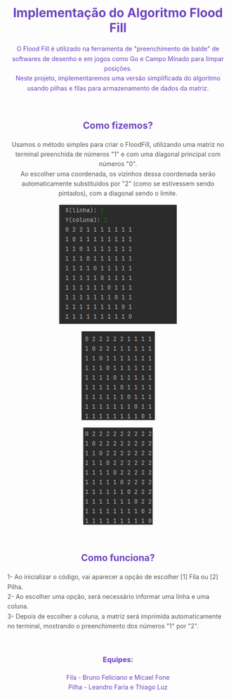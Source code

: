 <h1 align="center" style="color: #6f42c1; margin-bottom: 20px;">    Implementação do Algoritmo Flood Fill</h1>

<p align="center" style="color: #6f42c1; line-height: 1.6;">O Flood Fill é utilizado na ferramenta de &quot;preenchimento de balde&quot; de softwares de desenho e em jogos como Go e Campo Minado para limpar posições. <br>Neste projeto, implementaremos uma versão simplificada do algoritmo usando pilhas e filas para armazenamento de dados da matriz.</p>

<br>

<h2 align="center" style="color: #6f42c1; margin-bottom: 20px;">Como fizemos?</h2>

<p align="center" style="color: #555; line-height: 1.6;">Usamos o método simples para criar o FloodFill, utilizando uma matriz no terminal preenchida de números &quot;1&quot; e com uma diagonal principal com números &quot;0&quot;.<br>Ao escolher uma coordenada, os vizinhos dessa coordenada serão automaticamente substituídos por &quot;2&quot; (como se estivessem sendo pintados), com a diagonal sendo o limite.</p>
<p align="center">
<img src="/assets/img1.png">
</p>
<p align="center">
<img src="/assets/img2.png">
</p>
<p align="center">
<img src="/assets/img3.png">
</p>

<br>

<h2 align="center" style="color: #6f42c1; margin-bottom: 20px;">Como funciona?</h2>

<p style="color: #555; line-height: 1.6;">1- Ao inicializar o código, vai aparecer a opção de escolher [1] Fila ou [2] Pilha.<br>2- Ao escolher uma opção, será necessário informar uma linha e uma coluna.<br>3- Depois de escolher a coluna, a matriz será imprimida automaticamente no terminal, mostrando o preenchimento dos números &quot;1&quot; por &quot;2&quot;.</p>

<br>

<h3 align="center" style="color: #6f42c1; margin-bottom: 20px;">Equipes:</h3>

<p align="center" style="color: #6f42c1; line-height: 1.6;">Fila - Bruno Feliciano e Micael Fone <br> Pilha - Leandro Faria e Thiago Luz</p>
